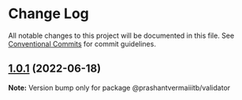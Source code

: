 # Change Log

All notable changes to this project will be documented in this file.
See [Conventional Commits](https://conventionalcommits.org) for commit guidelines.

## [1.0.1](https://github.com/prashantvermaiiitb/example-mono-repo/compare/v1.0.0...v1.0.1) (2022-06-18)

**Note:** Version bump only for package @prashantvermaiiitb/validator

